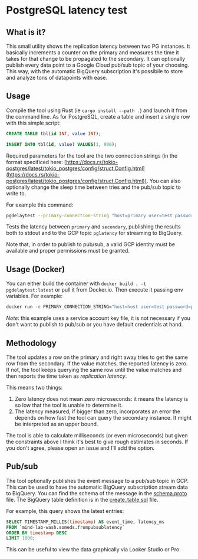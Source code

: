 # PostgreSQL latency test

## What is it?

This small utility shows the replication latency between two PG instances. It basically increments a counter on the primary and measures the time it takes for that change to be propagated to the secondary. It can optionally publish every data point to a Google Cloud pub/sub topic of your choosing. This way, with the automatic BigQuery subscription it's possibile to store and analyze tons of datapoints with ease.

## Usage

Compile the tool using Rust (ie `cargo install --path .`) and launch it from the command line. As for PostgreSQL, create a table and insert a single row with this simple script: 

```sql
CREATE TABLE tbl(id INT, value INT);                                                              

INSERT INTO tbl(id, value) VALUES(1, 900);
```

Required parameters for the tool are the two connection strings (in the format specificed here: [https://docs.rs/tokio-postgres/latest/tokio_postgres/config/struct.Config.html](https://docs.rs/tokio-postgres/latest/tokio_postgres/config/struct.Config.html)). You can also optionally change the sleep time between tries and the pub/sub topic to write to.

For example this command:

```bash
pgdelaytest --primary-connection-string "host=primary user=test password=password" --secondary-connection-string "host=secondary user=test password=password" publish --pub-sub-topic pglatency
```

Tests the latency between `primary` and `secondary`, publishing the results both to stdout and to the GCP topic `pglatency` for streaming to BigQuery.

Note that, in order to publish to pub/sub, a valid GCP identity must be available and proper permissions must be granted.

## Usage (Docker)

You can either build the container with `docker build . -t pgdelaytest:latest` or pull it from Docker.io. Then execute it passing env variables. For example:

```bash
docker run -e PRIMARY_CONNECTION_STRING="host=host user=test password=password" -e SECONDARY_CONNECTION_STRING="host=secondary user=test password=password" -e PUB_SUB_TOPIC=topic -e GOOGLE_APPLICATION_CREDENTIALS=/service_account_pvk.json -v /service_account_pvk.json:/service_account_pvk.json pgdelaytest:latest
```

*Note*: this example uses a service account key file, it is not necessary if you don't want to publish to pub/sub or you have default credentials at hand.

## Methodology

The tool updates a row on the primary and right away tries to get the same row from the secondary. If the value matches, the reported latency is zero. If not, the tool keeps querying the same row until the value matches and then reports the time taken as *replication latency*. 

This means two things:

1. Zero latency does not mean zero microseconds: it means the latency is so low that the tool is unable to determine it.
2. The latency measured, if bigger than zero, incorporates an error the depends on how fast the tool can query the secondary instance. It might be interpreted as an upper bound.

The tool is able to calculate milliseconds (or even microseconds) but given the constraints above I think it's best to give rough estimates in seconds. If you don't agree, please open an issue and I'll add the option.

## Pub/sub

The tool optionally publishes the event message to a pub/sub topic in GCP. This can be used to have the automatic BigQuery subscription stream data to BigQuery. You can find the schema of the message in the [schema.proto](extra/schema.proto) file. The BigQuery table definition is in the [create_table.sql](extra/create_table.sql) file.

For example, this query shows the latest entries:

```sql
SELECT TIMESTAMP_MILLIS(timestamp) AS event_time, latency_ms 
FROM `mind-lab-wash.someds.frompubsublatency` 
ORDER BY timestamp DESC
LIMIT 1000;
```

This can be useful to view the data graphically via Looker Studio or Pro.
